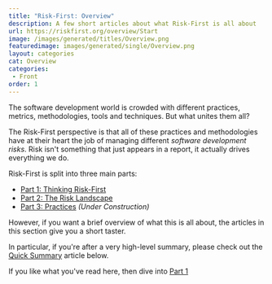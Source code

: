 ```yaml
---
title: "Risk-First: Overview"
description: A few short articles about what Risk-First is all about
url: https://riskfirst.org/overview/Start
image: /images/generated/titles/Overview.png
featuredimage: images/generated/single/Overview.png
layout: categories
cat: Overview
categories:
 - Front
order: 1
---
```


The software development world is crowded with different practices, metrics, methodologies, tools and techniques.  But what unites them all?

The Risk-First perspective is that all of these practices and methodologies have at their heart the job of managing different _software development risks_.  Risk isn't something that just appears in a report, it actually drives everything we do.  

Risk-First is split into three main parts:

 - [Part 1: Thinking Risk-First](../thinking/Start.md)
 - [Part 2: The Risk Landscape](../risks/Start.md)
 - [Part 3: Practices](../practices/Start.md)  _(Under Construction)_
 
However, if you want a brief overview of what this is all about, the articles in this section give you a short taster.  

In particular, if you're after a very high-level summary, please check out the [Quick Summary](Quick-Summary.md) article below.

If you like what you've read here, then dive into [Part 1](../thinking/Start.md)